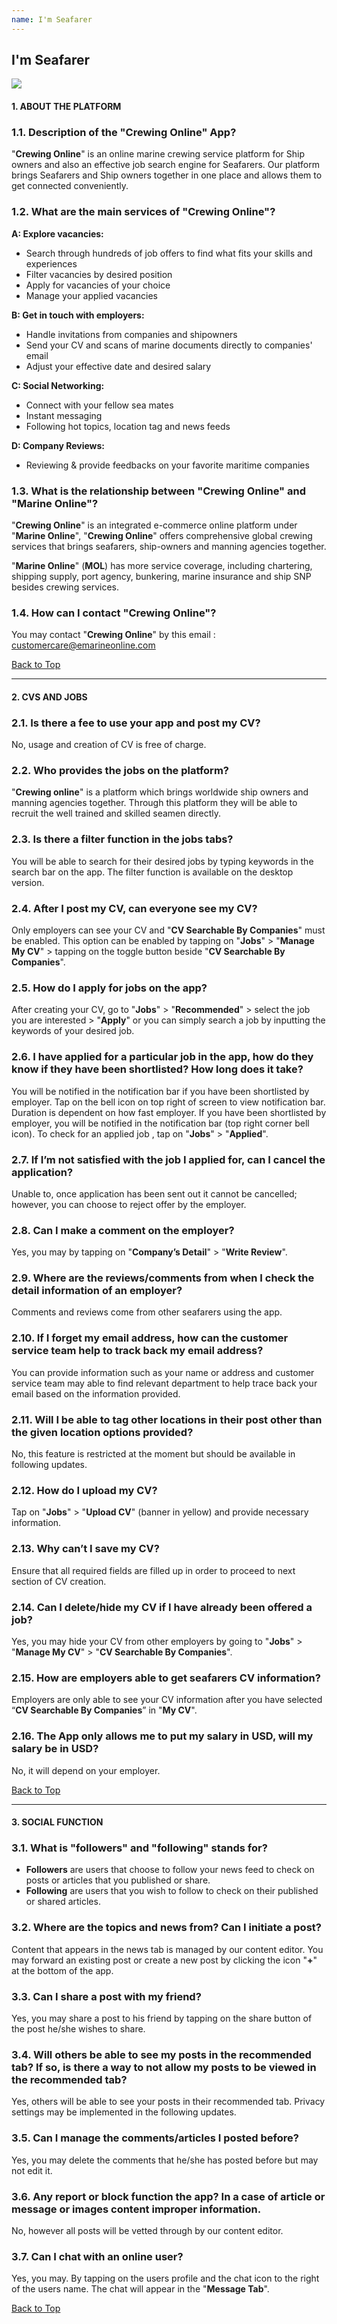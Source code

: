 ```yaml
---
name: I'm Seafarer
---
```


## I'm Seafarer

![](https://bwec-file.oss-cn-hongkong.aliyuncs.com/cms/supplier.jpg)


#### 1. ABOUT THE PLATFORM


### 1.1. Description of the "Crewing Online" App?

"**Crewing Online**" is an online marine crewing service platform for Ship owners and also an effective job search engine for Seafarers. Our platform brings Seafarers and Ship owners together in one place and allows them to get connected conveniently.


### 1.2. What are the main services of "Crewing Online"?

**A: Explore vacancies:**

- Search through hundreds of job offers to find what fits your skills and experiences 
- Filter vacancies by desired position
- Apply for vacancies of your choice
- Manage your applied vacancies

**B: Get in touch with employers:**

- Handle invitations from companies and shipowners
- Send your CV and scans of marine documents directly to companies' email
- Adjust your effective date and desired salary

**C: Social Networking:**

- Connect with your fellow sea mates
- Instant messaging 
- Following hot topics, location tag and news feeds

**D: Company Reviews:**

- Reviewing & provide feedbacks on your favorite maritime companies


### 1.3. What is the relationship between "Crewing Online" and "Marine Online"?

"**Crewing Online**" is an integrated e-commerce online platform under "**Marine Online**", "**Crewing Online**" offers comprehensive global crewing services that brings seafarers, ship-owners and manning agencies together. 

"**Marine Online**" (**MOL**) has more service coverage, including chartering, shipping supply, port agency, bunkering, marine insurance and ship SNP besides crewing services.


### 1.4. How can I contact "Crewing Online"?

You may contact "**Crewing Online**" by this email : [customercare@emarineonline.com](mailto:customercare@emarineonline.com)


 [Back to Top](seafarer#)

---

#### 2. CVS AND JOBS


### 2.1. Is there a fee to use your app and post my CV?

No, usage and creation of CV is free of charge.


### 2.2. Who provides the jobs on the platform?

"**Crewing online**" is a platform which brings worldwide ship owners and manning agencies together. Through this platform they will be able to recruit the well trained and skilled seamen directly. 


### 2.3. Is there a filter function in the jobs tabs?

You will be able to search for their desired jobs by typing keywords in the search bar on the app. The filter function is available on the desktop version.


### 2.4. After I post my CV, can everyone see my CV?

Only employers can see your CV and "**CV Searchable By Companies**" must be enabled. This option can be enabled by tapping on "**Jobs**" > "**Manage My CV**" > tapping on the toggle button beside "**CV Searchable By Companies**".


### 2.5. How do I apply for jobs on the app?

After creating your CV, go to "**Jobs**" > "**Recommended**" > select the job you are interested > "**Apply**" or you can simply search a job by inputting the keywords of your desired job.


### 2.6. I have applied for a particular job in the app, how do they know if they have been shortlisted? How long does it take?  

You will be notified in the notification bar if you have been shortlisted by employer. Tap on the bell icon on top right of screen to view notification bar. Duration is dependent on how fast employer. If you have been shortlisted by employer, you will be notified in the notification bar (top right corner bell icon). To check for an applied job , tap on "**Jobs**" > "**Applied**".


### 2.7. If I’m not satisfied with the job I applied for, can I cancel the application?

Unable to, once application has been sent out it cannot be cancelled; however, you can choose to reject offer by the employer.


### 2.8. Can I make a comment on the employer?

Yes, you may by tapping on "**Company’s Detail**" > "**Write Review**".


### 2.9. Where are the reviews/comments from when I check the detail information of an employer?

Comments and reviews come from other seafarers using the app.


### 2.10. If I forget my email address, how can the customer service team help to track back my email address?

You can provide information such as your name or address and customer service team may able to find relevant department to help trace back your email based on the information provided.


### 2.11. Will I be able to tag other locations in their post other than the given location options provided?

No, this feature is restricted at the moment but should be available in following updates.


### 2.12. How do I upload my CV?

Tap on "**Jobs**" > "**Upload CV**" (banner in yellow) and provide necessary information.


### 2.13. Why can’t I save my CV?

Ensure that all required fields are filled up in order to proceed to next section of CV creation.


### 2.14. Can I delete/hide my CV if I have already been offered a job?

Yes, you may hide your CV from other employers by going to "**Jobs**" > "**Manage My CV**" > "**CV Searchable By Companies**". 


### 2.15. How are employers able to get seafarers CV information?

Employers are only able to see your CV information after you have selected  “**CV Searchable By Companies**” in "**My CV**".


### 2.16. The App only allows me to put my salary in USD, will my salary be in USD?

No, it will depend on your employer.


 [Back to Top](seafarer#)


---

#### 3. SOCIAL FUNCTION


### 3.1. What is "followers" and "following" stands for?

- **Followers** are users that choose to follow your news feed to check on posts or articles that you published or share. 
- **Following** are users that you wish to follow to check on their published or shared articles.


### 3.2. Where are the topics and news from? Can I initiate a post?

Content that appears in the news tab is managed by our content editor. You may forward an existing post or create a new post by clicking the icon "**+**" at the bottom of the app.


### 3.3. Can I share a post with my friend?

Yes, you may share a post to his friend by tapping on the share button of the post he/she wishes to share.


### 3.4. Will others be able to see my posts in the recommended tab? If so, is there a way to not allow my posts to be viewed in the recommended tab?

Yes, others will be able to see your posts in their recommended tab. Privacy settings may be implemented in the following updates.


### 3.5. Can I manage the comments/articles I posted before?

Yes, you may delete the comments that he/she has posted before but may not edit it.


### 3.6. Any report or block function the app? In a case of article or message or images content improper information.

No, however all posts will be vetted through by our content editor.


### 3.7. Can I chat with an online user?

Yes, you may. By tapping on the users profile and the chat icon to the right of the users name. The chat will appear in the "**Message Tab**".


 [Back to Top](seafarer#)
 

